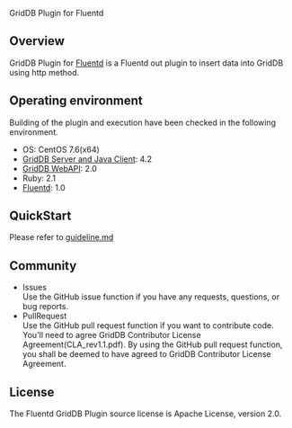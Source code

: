 GridDB Plugin for Fluentd

## Overview

GridDB Plugin for [Fluentd](http://fluentd.org) is a Fluentd out plugin to insert data into GridDB using http method.

## Operating environment

Building of the plugin and execution have been checked in the following environment.
- OS: CentOS 7.6(x64)
- [GridDB Server and Java Client](https://github.com/griddb/griddb_nosql): 4.2
- [GridDB WebAPI](https://github.com/griddb/webapi): 2.0
- Ruby: 2.1
- [Fluentd](https://github.com/fluent/fluentd): 1.0

## QuickStart

Please refer to [guideline.md](guideline.md)

## Community

  * Issues  
    Use the GitHub issue function if you have any requests, questions, or bug reports. 
  * PullRequest  
    Use the GitHub pull request function if you want to contribute code.
    You'll need to agree GridDB Contributor License Agreement(CLA_rev1.1.pdf).
    By using the GitHub pull request function, you shall be deemed to have agreed to GridDB Contributor License Agreement.

## License
  
  The Fluentd GridDB Plugin source license is Apache License, version 2.0.
